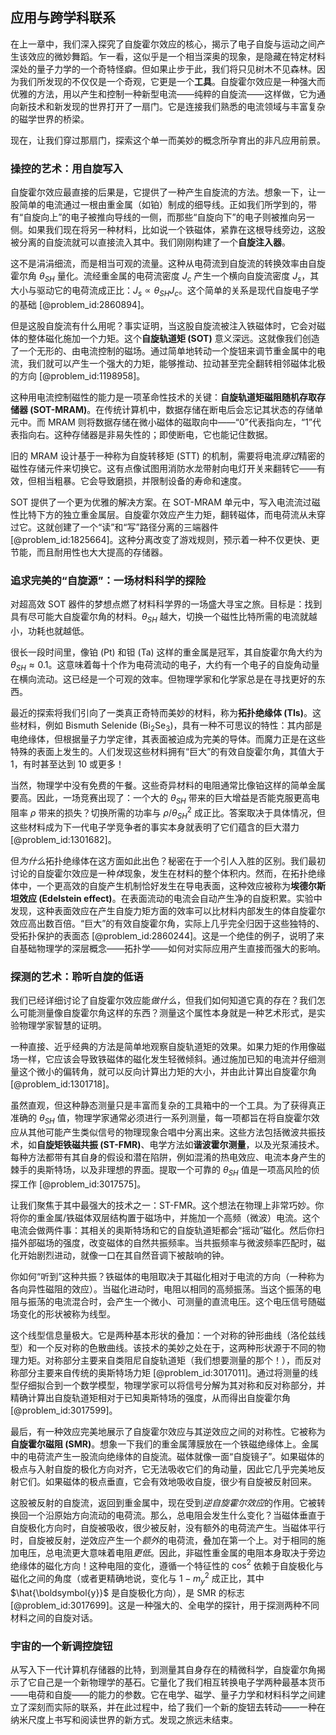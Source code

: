 ## 应用与跨学科联系

在上一章中，我们深入探究了自旋霍尔效应的核心，揭示了电子自旋与运动之间产生该效应的微妙舞蹈。乍一看，这似乎是一个相当深奥的现象，是隐藏在特定材料深处的量子力学的一个奇特怪癖。但如果止步于此，我们将只见树木不见森林。因为我们所发现的不仅仅是一个奇观，它更是一个**工具**。自旋霍尔效应是一种强大而优雅的方法，用以产生和控制一种新型电流——纯粹的自旋流——这样做，它为通向新技术和新发现的世界打开了一扇门。它是连接我们熟悉的电流领域与丰富复杂的磁学世界的桥梁。

现在，让我们穿过那扇门，探索这个单一而美妙的概念所孕育出的非凡应用前景。

### 操控的艺术：用自旋写入

自旋霍尔效应最直接的后果是，它提供了一种产生自旋流的方法。想象一下，让一股简单的电流通过一根由重金属（如铂）制成的细导线。正如我们所学到的，带有“自旋向上”的电子被推向导线的一侧，而那些“自旋向下”的电子则被推向另一侧。如果我们现在将另一种材料，比如说一个铁磁体，紧靠在这根导线旁边，这股被分离的自旋流就可以直接流入其中。我们刚刚构建了一个**自旋注入器**。

这不是涓涓细流，而是相当可观的流量。这种从电荷流到自旋流的转换效率由自旋霍尔角 $\theta_{SH}$ 量化。流经重金属的电荷流密度 $J_c$ 产生一个横向自旋流密度 $J_s$，其大小与驱动它的电荷流成正比：$J_s \propto \theta_{SH} J_c$。这个简单的关系是现代自旋电子学的基础 [@problem_id:2860894]。

但是这股自旋流有什么用呢？事实证明，当这股自旋流被注入铁磁体时，它会对磁体的整体磁化施加一个力矩。这个**自旋轨道矩 (SOT)** 意义深远。这就像我们创造了一个无形的、由电流控制的磁场。通过简单地转动一个旋钮来调节重金属中的电流，我们就可以产生一个强大的力矩，能够推动、拉动甚至完全翻转相邻磁体北极的方向 [@problem_id:1198958]。

这种用电流控制磁性的能力是一项革命性技术的关键：**自旋轨道矩磁阻随机存取存储器 (SOT-MRAM)**。在传统计算机中，数据存储在断电后会忘记其状态的存储单元中。而 MRAM 则将数据存储在微小磁体的磁取向中——“0”代表指向左，“1”代表指向右。这种存储器是非易失性的；即使断电，它也能记住数据。

旧的 MRAM 设计基于一种称为自旋转移矩 (STT) 的机制，需要将电流*穿过*精密的磁性存储元件来切换它。这有点像试图用消防水龙带射向电灯开关来翻转它——有效，但相当粗暴。它会导致磨损，并限制设备的寿命和速度。

SOT 提供了一个更为优雅的解决方案。在 SOT-MRAM 单元中，写入电流流过磁性比特下方的独立重金属层。自旋霍尔效应产生力矩，翻转磁体，而电荷流从未穿过它。这就创建了一个“读”和“写”路径分离的三端器件 [@problem_id:1825664]。这种分离改变了游戏规则，预示着一种不仅更快、更节能，而且耐用性也大大提高的存储器。

### 追求完美的“自旋源”：一场材料科学的探险

对超高效 SOT 器件的梦想点燃了材料科学界的一场盛大寻宝之旅。目标是：找到具有尽可能大自旋霍尔角的材料。$\theta_{SH}$ 越大，切换一个磁性比特所需的电流就越小，功耗也就越低。

很长一段时间里，像铂 (Pt) 和钽 (Ta) 这样的重金属是冠军，其自旋霍尔角大约为 $\theta_{SH} \approx 0.1$。这意味着每十个作为电荷流动的电子，大约有一个电子的自旋角动量在横向流动。这已经是一个可观的效率。但物理学家和化学家总是在寻找更好的东西。

最近的探索将我们引向了一类真正奇特而美妙的材料，称为**拓扑绝缘体 (TIs)**。这些材料，例如 Bismuth Selenide (Bi$_2$Se$_3$)，具有一种不可思议的特性：其内部是电绝缘体，但根据量子力学定律，其表面被迫成为完美的导体。而魔力正是在这些特殊的表面上发生的。人们发现这些材料拥有“巨大”的有效自旋霍尔角，其值大于 1，有时甚至达到 10 或更多！

当然，物理学中没有免费的午餐。这些奇异材料的电阻通常比像铂这样的简单金属要高。因此，一场竞赛出现了：一个大的 $\theta_{SH}$ 带来的巨大增益是否能克服更高电阻率 $\rho$ 带来的损失？切换所需的功率与 $\rho / \theta_{SH}^2$ 成正比。答案取决于具体情况，但这些材料成为下一代电子学竞争者的事实本身就表明了它们蕴含的巨大潜力 [@problem_id:1301682]。

但*为什么*拓扑绝缘体在这方面如此出色？秘密在于一个引人入胜的区别。我们最初讨论的自旋霍尔效应是一种*体*现象，发生在材料的整个体积内。然而，在拓扑绝缘体中，一个更高效的自旋产生机制恰好发生在导电表面，这种效应被称为**埃德尔斯坦效应 (Edelstein effect)**。在表面流动的电流会自动产生净的自旋积累。实验中发现，这种表面效应在产生自旋力矩方面的效率可以比材料内部发生的体自旋霍尔效应高出数百倍。“巨大”的有效自旋霍尔角，实际上几乎完全归因于这些独特的、受拓扑保护的表面态 [@problem_id:2860244]。这是一个绝佳的例子，说明了来自基础物理学的深层概念——拓扑学——如何对实际应用产生直接而强大的影响。

### 探测的艺术：聆听自旋的低语

我们已经详细讨论了自旋霍尔效应能*做什么*，但我们如何知道它真的存在？我们怎么可能测量像自旋霍尔角这样的东西？测量这个属性本身就是一种艺术形式，是实验物理学家智慧的证明。

一种直接、近乎经典的方法是简单地观察自旋轨道矩的效果。如果力矩的作用像磁场一样，它应该会导致铁磁体的磁化发生轻微倾斜。通过施加已知的电流并仔细测量这个微小的偏转角，就可以反向计算出力矩的大小，并由此计算出自旋霍尔角 [@problem_id:1301718]。

虽然直观，但这种静态测量只是丰富而复杂的工具箱中的一个工具。为了获得真正准确的 $\theta_{SH}$ 值，物理学家通常必须进行一系列测量，每一项都旨在将自旋霍尔效应从其他可能产生类似信号的物理现象合唱中分离出来。这些方法包括微波共振技术，如**自旋矩铁磁共振 (ST-FMR)**、电学方法如**谐波霍尔测量**，以及光泵浦技术。每种方法都带有其自身的假设和潜在陷阱，例如混淆的热电效应、电流本身产生的棘手的奥斯特场，以及非理想的界面。提取一个可靠的 $\theta_{SH}$ 值是一项高风险的侦探工作 [@problem_id:3017575]。

让我们聚焦于其中最强大的技术之一：ST-FMR。这个想法在物理上非常巧妙。你将你的重金属/铁磁体双层结构置于磁场中，并施加一个高频（微波）电流。这个电流会做两件事：其相关的奥斯特场和它的自旋轨道矩都会“摇动”磁化。然后你扫描外部磁场的强度，改变磁体的自然共振频率。当共振频率与微波频率匹配时，磁化开始剧烈进动，就像一口在其自然音调下被敲响的钟。

你如何“听到”这种共振？铁磁体的电阻取决于其磁化相对于电流的方向（一种称为各向异性磁阻的效应）。当磁化进动时，电阻以相同的高频振荡。当这个振荡的电阻与振荡的电流混合时，会产生一个微小、可测量的直流电压。这个电压信号随磁场变化的形状被称为线型。

这个线型信息量极大。它是两种基本形状的叠加：一个对称的钟形曲线（洛伦兹线型）和一个反对称的色散曲线。该技术的美妙之处在于，这两种形状源于不同的物理力矩。对称部分主要来自类阻尼自旋轨道矩（我们想要测量的那个！），而反对称部分主要来自传统的奥斯特场力矩 [@problem_id:3017011]。通过将测量的线型仔细拟合到一个数学模型，物理学家可以将信号分解为其对称和反对称部分，并精确计算出自旋轨道矩相对于已知奥斯特场的强度，从而得出自旋霍尔角 [@problem_id:3017599]。

最后，有一种效应完美地展示了自旋霍尔效应与其逆效应之间的对称性。它被称为**自旋霍尔磁阻 (SMR)**。想象一下我们的重金属薄膜放在一个铁磁绝缘体上。金属中的电荷流产生一股流向绝缘体的自旋流。磁体就像一面“自旋镜子”。如果磁体的极点与入射自旋的极化方向对齐，它无法吸收它们的角动量，因此它几乎完美地反射它们。如果磁体的极点垂直，它会有效地吸收自旋，很少有自旋被反射回来。

这股被反射的自旋流，返回到重金属中，现在受到*逆自旋霍尔效应*的作用。它被转换回一个沿原始方向流动的电荷流。那么，总电阻会发生什么变化？当磁体垂直于自旋极化方向时，自旋被吸收，很少被反射，没有额外的电荷流产生。当磁体平行时，自旋被反射，逆效应产生一个*额外*的电荷流，叠加在第一个上。对于相同的施加电压，总电流更大意味着电阻*更低*。因此，非磁性重金属的电阻本身取决于旁边绝缘体的磁化方向！这种电阻的变化，遵循一个特征性的 $\cos^2$ 依赖于自旋极化与磁化之间的角度（或者更精确地说，变化与 $1-m_y^2$ 成正比，其中 $\hat{\boldsymbol{y}}$ 是自旋极化方向），是 SMR 的标志 [@problem_id:3017699]。这是一种强大的、全电学的探针，用于探测两种不同材料之间的自旋对话。

### 宇宙的一个新调控旋钮

从写入下一代计算机存储器的比特，到测量其自身存在的精微科学，自旋霍尔角揭示了它自己是一个新物理学的基石。它量化了我们相互转换电子学两种最基本货币——电荷和自旋——的能力的参数。它在电学、磁学、量子力学和材料科学之间建立了深刻而实际的联系，并在此过程中，给了我们一个新的旋钮去转动——一种在纳米尺度上书写和阅读世界的新方式。发现之旅远未结束。